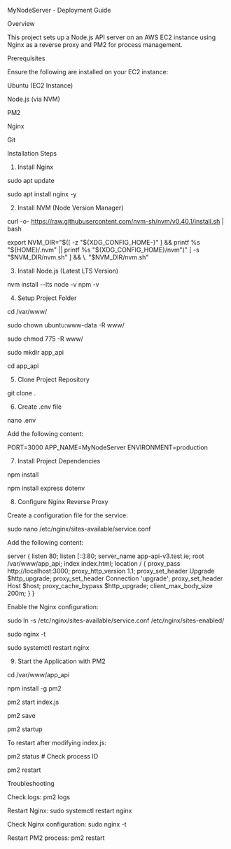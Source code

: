 MyNodeServer - Deployment Guide

Overview

This project sets up a Node.js API server on an AWS EC2 instance using Nginx as a reverse proxy and PM2 for process management.

Prerequisites

Ensure the following are installed on your EC2 instance:

Ubuntu (EC2 Instance)

Node.js (via NVM)

PM2

Nginx

Git

Installation Steps

1. Install Nginx

sudo apt update

sudo apt install nginx -y

2. Install NVM (Node Version Manager)

curl -o- https://raw.githubusercontent.com/nvm-sh/nvm/v0.40.1/install.sh | bash


export NVM_DIR="$([ -z "${XDG_CONFIG_HOME-}" ] && printf %s "${HOME}/.nvm" || printf %s "${XDG_CONFIG_HOME}/nvm")"
[ -s "$NVM_DIR/nvm.sh" ] && \. "$NVM_DIR/nvm.sh"

3. Install Node.js (Latest LTS Version)

nvm install --lts
node -v
npm -v

4. Setup Project Folder

cd /var/www/

sudo chown ubuntu:www-data -R www/

sudo chmod 775 -R www/

sudo mkdir app_api

cd app_api


5. Clone Project Repository

git clone <your-repo-url> .


6. Create .env file

nano .env

Add the following content:

PORT=3000
APP_NAME=MyNodeServer
ENVIRONMENT=production


7. Install Project Dependencies

npm install

npm install express dotenv



8. Configure Nginx Reverse Proxy

Create a configuration file for the service:

sudo nano /etc/nginx/sites-available/service.conf


Add the following content:

server {
    listen 80;
    listen [::]:80;
    server_name app-api-v3.test.ie;
    root /var/www/app_api;
    index index.html;
    location / {
        proxy_pass http://localhost:3000;
        proxy_http_version 1.1;
        proxy_set_header Upgrade $http_upgrade;
        proxy_set_header Connection 'upgrade';
        proxy_set_header Host $host;
        proxy_cache_bypass $http_upgrade;
        client_max_body_size 200m;
    }
}


Enable the Nginx configuration:

sudo ln -s /etc/nginx/sites-available/service.conf /etc/nginx/sites-enabled/

sudo nginx -t

sudo systemctl restart nginx

9. Start the Application with PM2

cd /var/www/app_api

npm install -g pm2

pm2 start index.js

pm2 save

pm2 startup

To restart after modifying index.js:

pm2 status # Check process ID

pm2 restart <ID>


Troubleshooting

Check logs: pm2 logs

Restart Nginx: sudo systemctl restart nginx

Check Nginx configuration: sudo nginx -t

Restart PM2 process: pm2 restart <ID>
